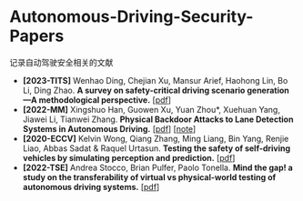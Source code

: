 # Autonomous-Driving-Security-Papers
记录自动驾驶安全相关的文献



- **[2023-TITS]** Wenhao Ding, Chejian Xu, Mansur Arief, Haohong Lin, Bo Li, Ding Zhao. **A survey on safety-critical driving scenario generation—A methodological perspective.** [[pdf](https://arxiv.org/pdf/2202.02215)]
- **[2022-MM]** Xingshuo Han, Guowen Xu, Yuan Zhou\*, Xuehuan Yang, Jiawei Li, Tianwei Zhang. **Physical Backdoor Attacks to Lane Detection Systems in Autonomous Driving.** [[pdf](https://arxiv.org/pdf/2203.00858.pdf)] [[note](https://blog.csdn.net/m0_38068876/article/details/132547172)]
- **[2020-ECCV]** Kelvin Wong, Qiang Zhang, Ming Liang, Bin Yang, Renjie Liao, Abbas Sadat & Raquel Urtasun. **Testing the safety of self-driving vehicles by simulating perception and prediction.** [[pdf](https://arxiv.org/pdf/2008.06020.pdf)]
- **[2022-TSE]** Andrea Stocco, Brian Pulfer, Paolo Tonella. **Mind the gap! a study on the transferability of virtual vs physical-world testing of autonomous driving systems.** [[pdf](https://arxiv.org/pdf/2112.11255)]
